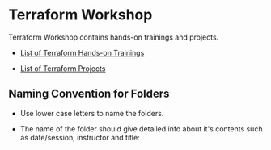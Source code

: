 # Terraform Workshop

Terraform Workshop contains hands-on trainings and projects.

- [List of Terraform Hands-on Trainings](./hands-on/README.md)

- [List of Terraform Projects](./projects/README.md)


## Naming Convention for Folders 

- Use lower case letters to name the folders.

- The name of the folder should give detailed info about it's contents such as date/session, instructor and title:
